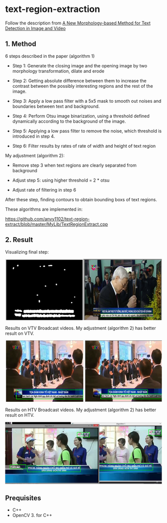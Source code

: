 # text-region-extraction

Follow the description from [A New Morphology-based Method for Text Detection in Image and Video](https://research.ijcaonline.org/volume103/number13/pxc3899251.pdf) 

## 1. Method

6 steps described in the paper (algorithm 1)

+ Step 1: Generate the closing image and the opening image by two morphology transformation, dilate and erode 

+ Step 2: Getting absolute difference between them to increase the contrast between the possibly interesting regions and the rest of the image. 

+ Step 3:  Apply a low pass filter with a 5x5 mask to smooth out
noises and boundaries between text and background.

+ Step 4: Perform Otsu image binarization, using a threshold defined dynamically according to the background of the image.

+ Step 5: Applying a low pass filter to remove the noise, which threshold is introduced in step 4.

+ Step 6: Filter results by rates of rate of width and height of text region

My adjustment (algorithm 2):

+ Remove step 3 when text regions are clearly separated from background

+ Adjust step 5: using higher threshold = 2 * otsu

+ Adjust rate of filtering in step 6

After these step, finding contours to obtain bounding boxs of text regions. 

These algorithms are implemented in:

https://github.com/anvy1102/text-region-extract/blob/master/MyLib/TextRegionExtract.cpp


## 2. Result

Visualizing final step:

![Process](images/process.png)

Results on VTV Broadcast videos. My adjustment (algorithm 2) has better result on VTV.

![VTV](images/vtv.png)

Results on HTV Broadcast videos. My adjustment (algorithm 2) has better result on HTV.

![VTV](images/htv.png)


## Prequisites
+ C++
+ OpenCV 3. for C++
